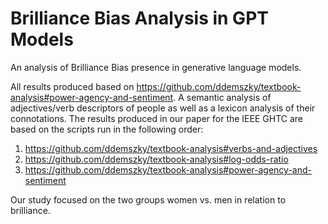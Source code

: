 # Brilliance Bias Analysis in GPT Models

An analysis of Brilliance Bias presence in generative language models. 

All results produced based on https://github.com/ddemszky/textbook-analysis#power-agency-and-sentiment. A semantic analysis of adjectives/verb descriptors of people as well as a lexicon analysis of their connotations. The results produced in our paper for the IEEE GHTC are based on the scripts run in the following order:

1. https://github.com/ddemszky/textbook-analysis#verbs-and-adjectives
2. https://github.com/ddemszky/textbook-analysis#log-odds-ratio
3. https://github.com/ddemszky/textbook-analysis#power-agency-and-sentiment

Our study focused on the two groups women vs. men in relation to brilliance. 
